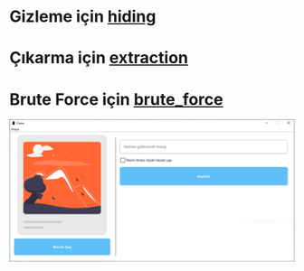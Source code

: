 # Gizleme için [hiding](hiding)

# Çıkarma için [extraction](extraction)

# Brute Force için [brute_force](brute_force)

![](https://github.com/ch3xx/Casus/blob/main/screenshots/1-Main%20Screen%20-%201.PNG)
